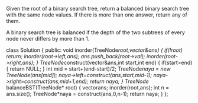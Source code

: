 Given the root of a binary search tree, return a balanced binary search tree with the same node values. If there is more than one answer, return any of them.

A binary search tree is balanced if the depth of the two subtrees of every node never differs by more than 1.

class Solution {
public:
    void inorder(TreeNode*root,vector<int>&ans)
    {
        if(!root)
        return;
        inorder(root->left,ans);
        ans.push_back(root->val);
        inorder(root->right,ans);
    }
    TreeNode*construct(vector<int>&ans,int start,int end)
    {
        if(start>end)
        {
            return NULL;
        }
        int mid = start+(end-start)/2;
        TreeNode*naya = new TreeNode(ans[mid]);
        naya->left=construct(ans,start,mid-1);
        naya->right=construct(ans,mid+1,end);
        return naya;
    }
    TreeNode* balanceBST(TreeNode* root) 
    {
        vector<int>ans;
        inorder(root,ans);
        int n = ans.size();
        TreeNode*naya = construct(ans,0,n-1);
        return naya;
    }
};